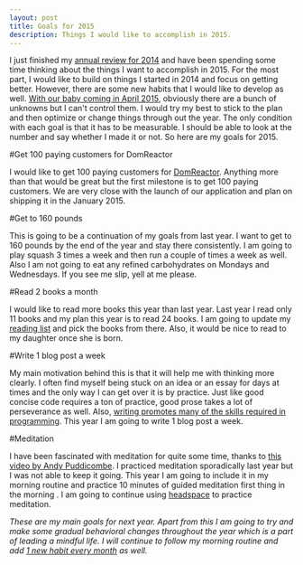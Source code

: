 ```yaml
---
layout: post
title: Goals for 2015
description: Things I would like to accomplish in 2015.
---
```


I just finished my [annual review for 2014](http://shubhambansal.com/posts/review-2014/) and have been spending some time thinking about the things I want to accomplish in 2015. For the most part, I would like to build on things I started in 2014 and focus on getting better. However, there are some new habits that I would like to develop as well. [With our baby coming in April 2015](https://twitter.com/shubhambansal/status/536999771165429761), obviously there are a bunch of unknowns but I can't control them. I would try my best to stick to the plan and then optimize or change things through out the year. The only condition with each goal is that it has to be measurable. I should be able to look at the number and say whether I made it or not. So here are my goals for 2015.

#Get 100 paying customers for DomReactor

I would like to get 100 paying customers for [DomReactor](https://domreactor.com). Anything more than that would be great but the first milestone is to get 100 paying customers. We are very close with the launch of our application and plan on shipping it in the January 2015.

#Get to 160 pounds

This is going to be a continuation of my goals from last year. I want to get to 160 pounds by the end of the year and stay there consistently. I am going to play squash 3 times a week and then run a couple of times a week as well. Also I am not going to eat any refined carbohydrates on Mondays and Wednesdays. If you see me slip, yell at me please.

#Read 2 books a month

I would like to read more books this year than last year. Last year I read only 11 books and my plan this year is to read 24 books. I am going to update my [reading list](http://shubhambansal.com/reading.html) and pick the books from there. Also, it would be nice to read to my daughter once she is born. 

#Write 1 blog post a week

My main motivation behind this is that it will help me with thinking more clearly. I often find myself being stuck on an idea or an essay for days at times and the only way I can get over it is by practice. Just like good concise code requires a ton of practice, good prose takes a lot of perseverance as well. Also, <a href="http://www.shubhro.com/2014/12/27/software-engineers-should-write" target="_blank">writing promotes many of the skills required in programming</a>. This year I am going to write 1 blog post a week.

#Meditation

I have been fascinated with meditation for quite some time, thanks to <a href="http://vimeo.com/89426203" target="_blank">this video by Andy Puddicombe</a>. I practiced meditation sporadically last year but I was not able to keep it going. This year I am going to include it in my morning routine and practice 10 minutes of guided meditation first thing in the morning . I am going to continue using <a href="https://www.headspace.com" target="_blank">headspace</a> to practice meditation.


*These are my main goals for next year. Apart from this I am going to try and make some gradual behavioral changes throughout the year which is a part of leading a mindful life. I will continue to follow my morning routine and add [1 new habit every month](http://shubhambansal.com/posts/12-habits/) as well.*
